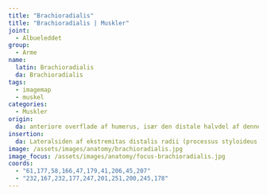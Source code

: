 ```yaml
---
title: "Brachioradialis"
title: "Brachioradialis | Muskler"
joint:
  - Albueleddet
group:
  - Arme
name:
  latin: Brachioradialis
  da: Brachioradialis
tags:
  - imagemap
  - muskel
categories:
  - Muskler
origin: 
  da: anteriore overflade af humerus, især den distale halvdel af denne knogle
insertion: 
  da: Lateralsiden af ekstremitas distalis radii (processus styloideus radii)
image: /assets/images/anatomy/brachioradialis.jpg
image_focus: /assets/images/anatomy/focus-brachioradialis.jpg
coords:
  - "61,177,58,166,47,179,41,206,45,207"
  - "232,167,232,177,247,201,251,200,245,178"
---
```

